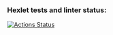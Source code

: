 ### Hexlet tests and linter status:
[![Actions Status](https://github.com/kafka2020/php-project-lvl1/workflows/hexlet-check/badge.svg)](https://github.com/kafka2020/php-project-lvl1/actions)